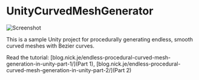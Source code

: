 # UnityCurvedMeshGenerator

![Screenshot](https://raw.githubusercontent.com/nrj/UnityCurvedMeshGenerator/master/Screenshot.png)

This is a sample Unity project for procedurally generating endless, smooth curved meshes with Bezier curves. 

Read the tutorial: [blog.nick.je/endless-procedural-curved-mesh-generation-in-unity-part-1/](Part 1), [blog.nick.je/endless-procedural-curved-mesh-generation-in-unity-part-2/](Part 2)
